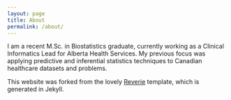 ```yaml
---
layout: page
title: About
permalink: /about/
---
```


I am a recent M.Sc. in Biostatistics graduate, currently working as a Clinical Informatics Lead for Alberta Health Services. My previous focus was applying predictive and inferential statistics techniques to Canadian healthcare datasets and problems.

This website was forked from the lovely [Reverie](https://jekyllthemes.io/theme/reverie) template, which is generated in Jekyll.
